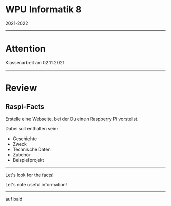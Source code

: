 # WPU Informatik 8

2021-2022

---

# Attention

Klassenarbeit am 02.11.2021

---

# Review

## Raspi-Facts

Erstelle eine Webseite, bei der Du einen Raspberry Pi vorstellst. 

Dabei soll enthalten sein:

* Geschichte
* Zweck
* Technische Daten
* Zubehör
* Beispielprojekt

---

Let's look for the facts!

Let's note useful information!

---

auf bald
